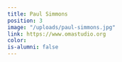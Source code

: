 ```yaml
---
title: Paul Simmons
position: 3
image: "/uploads/paul-simmons.jpg"
link: https://www.omastudio.org
color:
is-alumni: false
---
```


